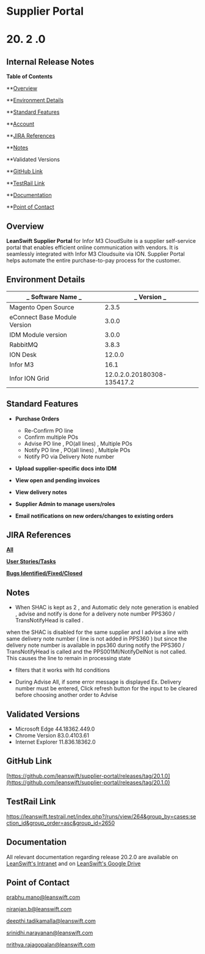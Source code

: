 # **Supplier Portal**

# **20. 2 .0**

## **Internal Release Notes**

**Table of Contents**

**[Overview](#_heading=h.1fob9te) 

**[Environment Details](#_heading=h.3znysh7) 

**[Standard Features](#_heading=h.2et92p0) 

**[Account](#_heading=h.tyjcwt) 

**[JIRA References](#_heading=h.3dy6vkm) 

**[Notes](#_heading=h.1t3h5sf) 

**Validated Versions 

**[GitHub Link](#_heading=h.2s8eyo1) 

**[TestRail Link](#_heading=h.17dp8vu) 

**[Documentation](#_heading=h.3rdcrjn) 

**[Point of Contact](#_heading=h.26in1rg) 

##

##

## **Overview**

**LeanSwift Supplier Portal** for Infor M3 CloudSuite is a supplier self-service portal that enables efficient online communication with vendors. It is seamlessly integrated with Infor M3 Cloudsuite via ION. Supplier Portal helps automate the entire purchase-to-pay process for the customer.

## **Environment Details**

| _ **Software Name** _ | _ **Version** _ |
| --- | --- |
| Magento Open Source | 2.3.5 |
| eConnect Base Module Version | 3.0.0 |
| IDM Module version | 3.0.0 |
| RabbitMQ | 3.8.3 |
| ION Desk | 12.0.0 |
| Infor M3 | 16.1 |
| Infor ION Grid | 12.0.2.0.20180308-135417.2 |

##

## **Standard Features**

- **Purchase Orders**
  - Re-Confirm PO line
  - Confirm multiple POs
  - Advise PO line , PO(all lines) , Multiple POs
  - Notify PO line , PO(all lines) , Multiple POs
  - Notify PO via Delivery Note number

- **Upload supplier-specific docs into IDM**
- **View open and pending invoices**
- **View delivery notes**
- **Supplier Admin to manage users/roles**
- **Email notifications on new orders/changes to existing orders**

## **JIRA References**

[**All**](https://leanswift.atlassian.net/issues/?jql=project%20%3D%20SP%20AND%20fixVersion%20in%20(unreleasedVersions()%2C%2020.2.0)%20order%20by%20created%20DESC)

[**User Stories/Tasks**](https://leanswift.atlassian.net/issues/?jql=project%20%3D%20SP%20AND%20issuetype%20in%20(Change%2C%20Story%2C%20Task)%20AND%20fixVersion%20in%20(unreleasedVersions()%2C%2020.2.0%2C%20%22SP%2020.2.0%22)%20order%20by%20created%20DESC)

[**Bugs Identified/Fixed/Closed**](https://leanswift.atlassian.net/issues/?jql=project%20%3D%20SP%20AND%20issuetype%20%3D%20Bug%20AND%20fixVersion%20in%20(unreleasedVersions()%2C%2020.2.0%2C%20%22SP%2020.2.0%22)%20order%20by%20created%20DESC)

## **Notes**

- When SHAC is kept as 2 , and Automatic dely note generation is enabled , advise and notify is done for a delivery note number PPS360 / TransNotifyHead is called .

when the SHAC is disabled for the same supplier and I advise a line with same delivery note number ( line is not added in PPS360 ) but since the delivery note number is available in pps360 during notify the PPS360 / TransNotifyHead is called and the PPS001MI/NotifyDelNot is not called. This causes the line to remain in processing state

- filters that it works with ltd conditions

- During Advise All, if some error message is displayed Ex. Delivery number must be entered, Click refresh button for the input to be cleared before choosing another order to Advise

## **Validated Versions**

- Microsoft Edge 44.18362.449.0
- Chrome Version 83.0.4103.61
- Internet Explorer 11.836.18362.0

## **GitHub Link**

[https://github.com/leanswift/supplier-portal/releases/tag/20.1.0](https://github.com/leanswift/supplier-portal/releases/tag/20.1.0)

## **TestRail Link**

https://leanswift.testrail.net/index.php?/runs/view/264&group_by=cases:section_id&group_order=asc&group_id=2650

## **Documentation**

All relevant documentation regarding release 20.2.0 are available on [LeanSwift&#39;s Intranet](https://sites.google.com/a/leanswift.com/leanswiftinfo/products) and on [LeanSwift&#39;s Google Drive](https://drive.google.com/drive/folders/1HSdOA2C8dMBNRVkoCEWpnFrWXsOdphHx)

## **Point of Contact**

[prabhu.mano@leanswift.com](mailto:prabhu.mano@leanswift.com)

[niranjan.b@leanswift.com](mailto:niranjan.b@leanswift.com)

[deepthi.tadikamalla@leanswift.com](mailto:deepthi.tadikamalla@leanswift.com)

[srinidhi.narayanan@leanswift.com](mailto:srinidhi.narayanan@leanswift.com)

[nrithya.rajagopalan@leanswift.com](mailto:nrithya.rajagopalan@leanswift.com)
